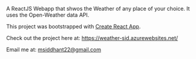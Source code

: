 A ReactJS Webapp that shwos the Weather of any place of your choice. It uses the Open-Weather data API. 

This project was bootstrapped with [Create React App](https://github.com/facebookincubator/create-react-app).

Check out the project here at: https://weather-sid.azurewebsites.net/

Email me at: msiddhant22@gmail.com

